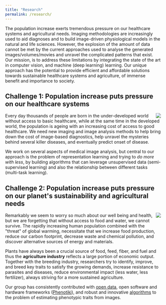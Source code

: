 ```yaml
---
title: "Research"
permalink: /research/
---
```

The population increase exerts tremendous pressure on our healthcare systems and
agricultural needs. Imaging methodologies are increasingly used to aid diagnoses
and to build image-driven physiological models in the natural and life sciences.
However, the explosion of the amount of data cannot be met by the current
approaches used to analyse the generated images/volumes/movies and unravel the
complicated patterns that exist. Our mission, is to address these limitations by
integrating the state of the art in computer vision, and machine (deep learning)
learning. Our unique approach has the potential to provide efficient and
affordable solutions towards sustainable healthcare systems and agriculture, of
immense benefit and importance to society.

## Challenge 1: Population increase puts pressure on our healthcare systems
<img style="float: right;" src="{{ base_path }}/assets/images/cardiacAI.png">

Every day thousands of people are born in the under-developed world without
access to basic healthcare, while at the same time in the developed world, the
population is ageing with an increasing cost of access to good healthcare. We
need new imaging and image analysis methods to help bring down the cost of
image-based diagnostics, help unravel the mysteries behind several killer
diseases, and eventually predict onset of disease.

We work on several aspects of medical image analysis, but central to our
approach is the problem of representation learning and trying to *do more with
less*, by building algorithms that can leverage unsupervised data
(semi-supervised learning) and also the relationship between different tasks
(multi-task learning).

## Challenge 2: Population increase puts pressure on our planet's sustainability and agricultural needs
<img style="float: right;" src="{{ base_path }}/assets/images/plant_pheno.png">

Remarkably we seem to worry so much about our well being and health, but we are
forgetting that without access to food and water, we cannot survive. The rapidly
increasing human population combined with the "threat" of global warming,
necessitate that we increase food production, reduce our carbon footprint,
decrease waste and chemical pollution, and discover alternative sources of
energy and materials.

Plants have always been a crucial source of food, feed, fiber, and fuel and thus
the **agriculture industry** reflects a large portion of economic output.
Together with the breeding industry, researchers try to identify, improve, and
breed key traits to satisfy the growing demands, increase resistance to
parasites and diseases, reduce environmental impact (less water, less
fertilizer), always striving for a more sustained agriculture.

Our group has consistently contributed with [open
data](https://www.plant-phenotyping.org/datasets-home), open software and
hardware frameworks ([Phenotiki](http://phenotiki.com/)), and robust and
innovative [algorithms](http://tsaftaris.com/publications.html) to the problem
of estimating phenotypic traits from images. 
